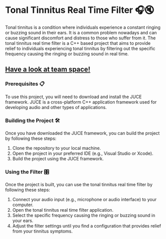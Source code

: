 <h1>Tonal Tinnitus Real Time Filter 🎧🔇</h1>
<p align="">Tonal tinnitus is a condition where individuals experience a constant ringing or buzzing sound in their ears. It is a common problem nowadays and can cause significant discomfort and distress to those who suffer from it. The tonal tinnitus real time filter is a C++ based project that aims to provide relief to individuals experiencing tonal tinnitus by filtering out the specific frequency causing the ringing or buzzing sound in real time.</p>
<h2>  <a href="http://tiny.cc/RealTimeNF">Have a look at team space!</a></h2>
<h3>Prerequisites 📋</h3>
<p>To use this project, you will need to download and install the JUCE framework. JUCE is a cross-platform C++ application framework used for developing audio and other types of applications.</p>
<h3>Building the Project 🛠️</h3>
<p>Once you have downloaded the JUCE framework, you can build the project by following these steps:</p>
<ol>
  <li>Clone the repository to your local machine.</li>
  <li>Open the project in your preferred IDE (e.g., Visual Studio or Xcode).</li>
  <li>Build the project using the JUCE framework.</li>
</ol>
<h3>Using the Filter 🎛️</h3>
<p>Once the project is built, you can use the tonal tinnitus real time filter by following these steps:</p>
<ol>
  <li>Connect your audio input (e.g., microphone or audio interface) to your computer.</li>
  <li>Open the tonal tinnitus real time filter application.</li>
  <li>Select the specific frequency causing the ringing or buzzing sound in your ears.</li>
  <li>Adjust the filter settings until you find a configuration that provides relief from your tinnitus symptoms.</li>
</ol>

